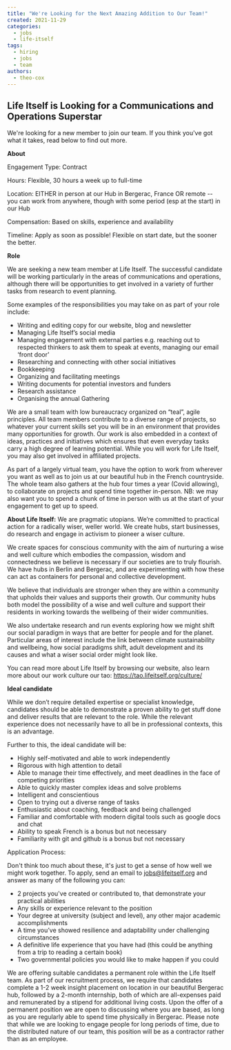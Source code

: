 ```yaml
---
title: "We're Looking for the Next Amazing Addition to Our Team!"
created: 2021-11-29
categories: 
  - jobs
  - life-itself
tags: 
  - hiring
  - jobs
  - team
authors: 
  - theo-cox
---
```


## Life Itself is Looking for a Communications and Operations Superstar

We're looking for a new member to join our team. If you think you've got what it takes, read below to find out more.

**About**

Engagement Type: Contract

Hours: Flexible, 30 hours a week up to full-time

Location: EITHER in person at our Hub in Bergerac, France OR remote -- you can work from anywhere, though with some period (esp at the start) in our Hub

Compensation: Based on skills, experience and availability

Timeline: Apply as soon as possible! Flexible on start date, but the sooner the better. 

**Role**

We are seeking a new team member at Life Itself. The successful candidate will be working particularly in the areas of communications and operations, although there will be opportunities to get involved in a variety of further tasks from research to event planning.

Some examples of the responsibilities you may take on as part of your role include:

- Writing and editing copy for our website, blog and newsletter
- Managing Life Itself’s social media
- Managing engagement with external parties e.g. reaching out to respected thinkers to ask them to speak at events, managing our email ‘front door'
- Researching and connecting with other social initiatives
- Bookkeeping 
- Organizing and facilitating meetings
- Writing documents for potential investors and funders
- Research assistance
- Organising the annual Gathering

We are a small team with low bureaucracy organized on “teal”, agile principles. All team members contribute to a diverse range of projects, so whatever your current skills set you will be in an environment that provides many opportunities for growth. Our work is also embedded in a context of ideas, practices and initiatives which ensures that even everyday tasks carry a high degree of learning potential. While you will work for Life Itself, you may also get involved in affiliated projects.

As part of a largely virtual team, you have the option to work from wherever you want as well as to join us at our beautiful hub in the French countryside. The whole team also gathers at the hub four times a year (Covid allowing), to collaborate on projects and spend time together in-person. NB: we may also want you to spend a chunk of time in person with us at the start of your engagement to get up to speed.

**About Life Itself:** We are pragmatic utopians. We’re committed to practical action for a radically wiser, weller world. We create hubs, start businesses, do research and engage in activism to pioneer a wiser culture.

We create spaces for conscious community with the aim of nurturing a wise and well culture which embodies the compassion, wisdom and connectedness we believe is necessary if our societies are to truly flourish. We have hubs in Berlin and Bergerac, and are experimenting with how these can act as containers for personal and collective development. 

We believe that individuals are stronger when they are within a community that upholds their values and supports their growth. Our community hubs both model the possibility of a wise and well culture and support their residents in working towards the wellbeing of their wider communities.

We also undertake research and run events exploring how we might shift our social paradigm in ways that are better for people and for the planet. Particular areas of interest include the link between climate sustainability and wellbeing, how social paradigms shift, adult development and its causes and what a wiser social order might look like.

You can read more about Life Itself by browsing our website, also learn more about our work culture our tao: https://tao.lifeitself.org/culture/

**Ideal candidate**

While we don’t require detailed expertise or specialist knowledge, candidates should be able to demonstrate a proven ability to get stuff done and deliver results that are relevant to the role. While the relevant experience does not necessarily have to all be in professional contexts, this is an advantage. 

Further to this, the ideal candidate will be:

- Highly self-motivated and able to work independently
- Rigorous with high attention to detail
- Able to manage their time effectively, and meet deadlines in the face of competing priorities
- Able to quickly master complex ideas and solve problems
- Intelligent and conscientious
- Open to trying out a diverse range of tasks
- Enthusiastic about coaching, feedback and being challenged
- Familiar and comfortable with modern digital tools such as google docs and chat 
- Ability to speak French is a bonus but not necessary
- Familiarity with git and github is a bonus but not necessary

Application Process:

Don't think too much about these, it's just to get a sense of how well we might work together. To apply, send an email to jobs@lifeitself.org and answer as many of the following you can:

- 2 projects you've created or contributed to, that demonstrate your practical abilities
- Any skills or experience relevant to the position
- Your degree at university (subject and level), any other major academic accomplishments 
- A time you’ve showed resilience and adaptability under challenging circumstances
- A definitive life experience that you have had (this could be anything from a trip to reading a certain book)
- Two governmental policies you would like to make happen if you could

We are offering suitable candidates a permanent role within the Life Itself team. As part of our recruitment process, we require that candidates complete a 1-2 week insight placement on location in our beautiful Bergerac hub, followed by a 2-month internship, both of which are all-expenses paid and remunerated by a stipend for additional living costs. Upon the offer of a permanent position we are open to discussing where you are based, as long as you are regularly able to spend time physically in Bergerac. Please note that while we are looking to engage people for long periods of time, due to the distributed nature of our team, this position will be as a contractor rather than as an employee.
